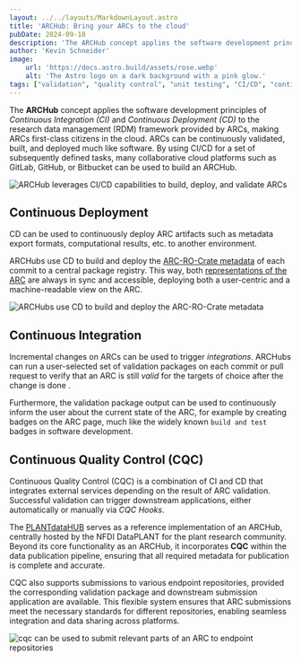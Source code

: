 ```yaml
---
layout: ../../layouts/MarkdownLayout.astro
title: 'ARCHub: Bring your ARCs to the cloud'
pubDate: 2024-09-10
description: 'The ARCHub concept applies the software development principles of CI/CD to the research data management framework provided by ARCs, making ARCs first-class citizens in the cloud.'
author: 'Kevin Schneider'
image:
    url: 'https://docs.astro.build/assets/rose.webp'
    alt: 'The Astro logo on a dark background with a pink glow.'
tags: ["validation", "quality control", "unit testing", "CI/CD", "continuous integration", "continuous deployment", "continuous quality control"]
---
```


The **ARCHub** concept applies the software development principles of _Continuous Integration (CI)_ and _Continuous Deployment (CD)_ to the research data management (RDM) framework provided by ARCs, making ARCs first-class citizens in the cloud.
ARCs can be continuously validated, built, and deployed much like software.
By using CI/CD for a set of subsequently defined tasks, many collaborative cloud platforms such as GitLab, GitHub, or Bitbucket can be used to build an ARCHub.

![ARCHub leverages CI/CD capabilities to build, deploy, and validate ARCs](/arc-website/archub-overview.png)

## Continuous Deployment

CD can be used to continuously deploy ARC artifacts such as metadata export formats, computational results, etc. to another environment.

ARCHubs use CD to build and deploy the [ARC-RO-Crate metadata]() of each commit to a central package registry.
This way, both [representations of the ARC](/arc-website/details/arc-representation) are always in sync and accessible, deploying both a user-centric and a machine-readable view on the ARC.

![ARCHubs use CD to build and deploy the ARC-RO-Crate metadata](/arc-website/ci-cd-arc-application.png)

## Continuous Integration

Incremental changes on ARCs can be used to trigger _integrations_.
ARCHubs can run a user-selected set of validation packages on each commit or pull request to verify that an ARC is still _valid_ for the targets of choice after the change is done .

Furthermore, the validation package output can be used to continuously inform the user about the current state of the ARC, for example by creating badges on the ARC page, much like the widely known `build and test` badges in software development.

## Continuous Quality Control (CQC)

Continuous Quality Control (CQC) is a combination of CI and CD that integrates external services depending on the result of ARC validation.
Successful validation can trigger downstream applications, either automatically or manually via _CQC Hooks_.

The [PLANTdataHUB](https://git.nfdi4plants.org) serves as a reference implementation of an ARCHub, centrally hosted by the NFDI DataPLANT for the plant research community. 
Beyond its core functionality as an ARCHub, it incorporates **CQC** within the data publication pipeline, ensuring that all required metadata for publication is complete and accurate.

CQC also supports submissions to various endpoint repositories, provided the corresponding validation package and downstream submission application are available. 
This flexible system ensures that ARC submissions meet the necessary standards for different repositories, enabling seamless integration and data sharing across platforms.

![cqc can be used to submit relevant parts of an ARC to endpoint repositories](/arc-website/ci-cd-cqc.png)
